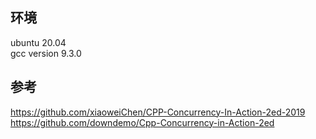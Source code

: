 ## 环境
ubuntu 20.04    
gcc version 9.3.0

## 参考
https://github.com/xiaoweiChen/CPP-Concurrency-In-Action-2ed-2019   
https://github.com/downdemo/Cpp-Concurrency-in-Action-2ed